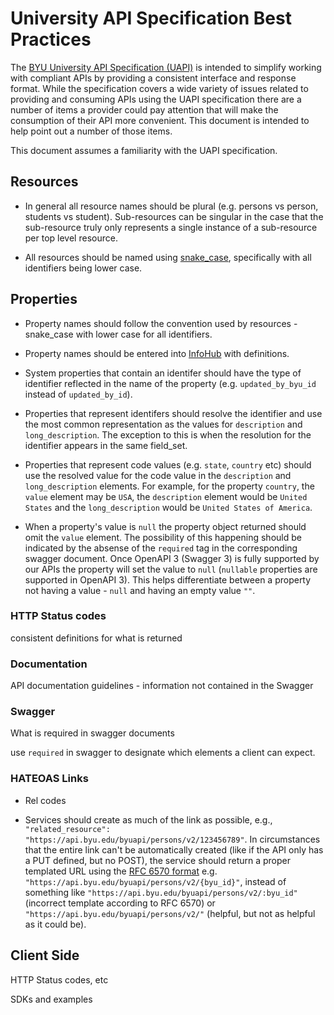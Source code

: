 # University API Specification Best Practices

The [BYU University API Specification (UAPI)](https://github.com/byu-oit/UAPI-Specification/blob/master/University%20API%20Specification.md) is intended to simplify working with compliant APIs by providing a consistent interface and response format. While the specification covers a wide variety of issues related to providing and consuming APIs using the UAPI specification there are a number of items a provider could pay attention that will make the consumption of their API more convenient. This document is intended to help point out a number of those items. 

This document assumes a familiarity with the UAPI specification.

## Resources

- In general all resource names should be plural (e.g. persons vs person, students vs student). Sub-resources can be singular in the case that the sub-resource truly only represents a single instance of a sub-resource per top level resource. 

- All resources should be named using [snake\_case](https://en.wikipedia.org/wiki/Snake_case), specifically with all identifiers being lower case. 

## Properties 

- Property names should follow the convention used by resources - snake\_case with lower case for all identifiers. 

- Property names should be entered into [InfoHub](https://infohub.byu.edu) with definitions. 

- System properties that contain an identifer should have the type of identifier reflected in the name of the property (e.g. `updated_by_byu_id` instead of `updated_by_id`).

- Properties that represent identifers should resolve the identifier and use the most common representation as the values for `description` and `long_description`. The exception to this is when the resolution for the identifier appears in the same field\_set. 

- Properties that represent code values (e.g. `state`, `country` etc) should use the resolved value for the code value in the `description` and `long_description` elements. For example, for the property `country`, the `value` element may be `USA`, the `description` element would be `United States` and the `long_description` would be `United States of America`. 

- When a property's value is `null` the property object returned should omit the `value` element. The possibility of this happening should be indicated by the absense of the `required` tag in the corresponding swagger document. Once OpenAPI 3 (Swagger 3) is fully supported by our APIs the property will set the value to `null` (`nullable` properties are supported in OpenAPI 3). This helps differentiate between a property not having a value - `null` and having an empty value `""`. 

### HTTP Status codes 

consistent definitions for what is returned


### 

### Documentation

API documentation guidelines - information not contained in the Swagger

### Swagger 

What is required in swagger documents

 use `required` in swagger to designate which elements a client can expect. 


### HATEOAS Links

- Rel codes

- Services should create as much of the link as possible, e.g., `"related_resource": "https://api.byu.edu/byuapi/persons/v2/123456789"`. In circumstances that the entire link can't be automatically created (like if the API only has a PUT defined, but no POST), the service should return a proper templated URL using the [RFC 6570 format](https://tools.ietf.org/html/rfc6570) e.g. `"https://api.byu.edu/byuapi/persons/v2/{byu_id}"`, instead of something like `"https://api.byu.edu/byuapi/persons/v2/:byu_id"` (incorrect template according to RFC 6570) or `"https://api.byu.edu/byuapi/persons/v2/"` (helpful, but not as helpful as it could be).



## Client Side

HTTP Status codes, etc

SDKs and examples

